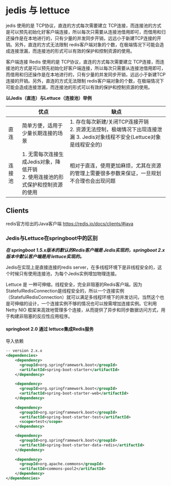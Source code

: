 # jedis 与 lettuce

jedis 使用的是 TCP协议，直连的方式每次需要建立 TCP连接，而连接池的方式是可以预先初始化好客户端连接，所以每次只需要从连接池借用即可，而借用和归还操作是在本地进行的，只有少量的并发同步开销，远远小于新建TCP连接的开销。另外，直连的方式无法限制 redis客户端对象的个数，在极端情况下可能会造成连接泄漏，而连接池的形式可以有效的保护和控制资源的使用。

客户端连接 Redis 使用的是 TCP协议，直连的方式每次需要建立 TCP连接，而连接池的方式是可以预先初始化好客户端连接，所以每次只需要从连接池借用即可，而借用和归还操作是在本地进行的，只有少量的并发同步开销，远远小于新建TCP连接的开销。另外，直连的方式无法限制 redis客户端对象的个数，在极端情况下可能会造成连接泄漏，而连接池的形式可以有效的保护和控制资源的使用。

**以Jedis（直连）与Lettuce（连接池）举例**

|        | 优点                                                         | 缺点                                                         |
| ------ | ------------------------------------------------------------ | ------------------------------------------------------------ |
| 直连   | 简单方便，适用于少量长期连接的场景                           | 1. 存在每次新建/关闭TCP连接开销 <br />2. 资源无法控制，极端情况下出现连接泄漏 3. Jedis对象线程不安全(Lettuce对象是线程安全的) |
| 连接池 | 1. 无需每次连接生成Jedis对象，降低开销 <br />2. 使用连接池的形式保护和控制资源的使用 | 相对于直连，使用更加麻烦，尤其在资源的管理上需要很多参数来保证，一旦规划不合理也会出现问题 |



## Clients

redis官方给出的Java客户端 https://redis.io/docs/clients/#java



### Jedis与Lettuce在springboot中的区别

***在 springboot 1.5.x版本的默认的Redis客户端是 Jedis实现的，springboot 2.x版本中默认客户端是用 lettuce实现的。***

Jedis在实现上是直接连接的redis server，在多线程环境下是非线程安全的，这个时候只有使用连接池，为每个Jedis实例增加物理连接。

Lettuce 是 一种可伸缩，线程安全，完全非阻塞的Redis客户端。因为StatefulRedisConnection是线程安全的，所以一个连接实例（StatefulRedisConnection）就可以满足多线程环境下的并发访问，当然这个也是可伸缩的设计，一个连接实例不够的情况也可以按需增加连接实例。它利用Netty NIO 框架来高效地管理多个连接，从而提供了异步和同步数据访问方式，用于构建非阻塞的反应性应用程序。



#### springboot 2.0 通过 lettuce集成Redis服务

导入依赖

```xml
-- version 2.x.x
<dependencies>
    <dependency>
      <groupId>org.springframework.boot</groupId>
      <artifactId>spring-boot-starter</artifactId>
    </dependency>
    
    <dependency>
      <groupId>org.springframework.boot</groupId>
      <artifactId>spring-boot-starter-web</artifactId>
    </dependency>
    
    <dependency>
      <groupId>org.springframework.boot</groupId>
      <artifactId>spring-boot-starter-test</artifactId>
      <scope>test</scope>
    </dependency>

    <dependency>
      <groupId>org.springframework.boot</groupId>
      <artifactId>spring-boot-starter-data-redis</artifactId>
    </dependency>
    
    <dependency>
      <groupId>org.apache.commons</groupId>
      <artifactId>commons-pool2</artifactId>
    </dependency>
</dependencies>
```

